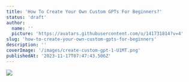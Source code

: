 ```yaml
---
title: 'How To Create Your Own Custom GPTs For Beginners?'
status: 'draft'
author:
  name: ''
  picture: 'https://avatars.githubusercontent.com/u/141731814?v=4'
slug: 'how-to-create-your-own-custom-gpts-for-beginners'
description: ''
coverImage: '/images/create-custom-gpt-1-U1MT.png'
publishedAt: '2023-11-17T07:47:43.506Z'
---
```


![](/images/create-custom-gpt-1-gzMD.png)



